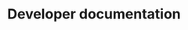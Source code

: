 ---
title: Developer documentation
description: This documentation will go over how to develop plugins for Notation, how to securely deploy notation, and best practices for implementing Notary project specifications.
weight: 5
---